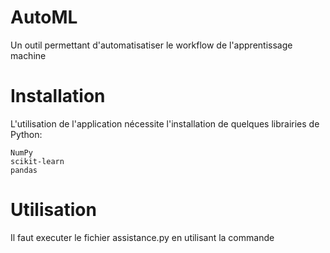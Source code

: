 # AutoML
Un outil  permettant d'automatisatiser le workflow de l'apprentissage machine

# Installation

L'utilisation de l'application nécessite l'installation de quelques librairies de Python:


    NumPy
    scikit-learn
    pandas

# Utilisation

Il faut executer le fichier assistance.py en utilisant la commande 
